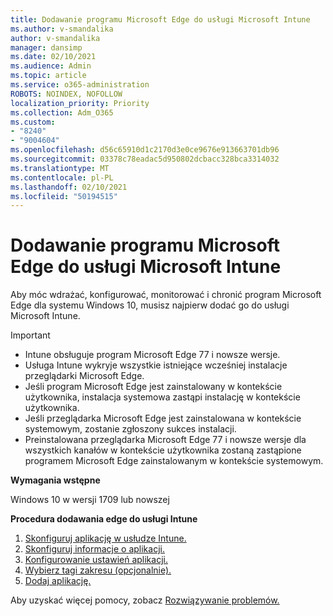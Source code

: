 ```yaml
---
title: Dodawanie programu Microsoft Edge do usługi Microsoft Intune
ms.author: v-smandalika
author: v-smandalika
manager: dansimp
ms.date: 02/10/2021
ms.audience: Admin
ms.topic: article
ms.service: o365-administration
ROBOTS: NOINDEX, NOFOLLOW
localization_priority: Priority
ms.collection: Adm_O365
ms.custom:
- "8240"
- "9004604"
ms.openlocfilehash: d56c65910d1c2170d3e0ce9676e913663701db96
ms.sourcegitcommit: 03378c78eadac5d950802dcbacc328bca3314032
ms.translationtype: MT
ms.contentlocale: pl-PL
ms.lasthandoff: 02/10/2021
ms.locfileid: "50194515"
---
```

# <a name="add-microsoft-edge-to-microsoft-intune"></a>Dodawanie programu Microsoft Edge do usługi Microsoft Intune

Aby móc wdrażać, konfigurować, monitorować i chronić program Microsoft Edge dla systemu Windows 10, musisz najpierw dodać go do usługi Microsoft Intune.

> [!IMPORTANT]
- Intune obsługuje program Microsoft Edge 77 i nowsze wersje.
- Usługa Intune wykryje wszystkie istniejące wcześniej instalacje przeglądarki Microsoft Edge.
- Jeśli program Microsoft Edge jest zainstalowany w kontekście użytkownika, instalacja systemowa zastąpi instalację w kontekście użytkownika.
- Jeśli przeglądarka Microsoft Edge jest zainstalowana w kontekście systemowym, zostanie zgłoszony sukces instalacji.
- Preinstalowana przeglądarka Microsoft Edge 77 i nowsze wersje dla wszystkich kanałów w kontekście użytkownika zostaną zastąpione programem Microsoft Edge zainstalowanym w kontekście systemowym.

**Wymagania wstępne**

Windows 10 w wersji 1709 lub nowszej

**Procedura dodawania edge do usługi Intune**

1. [Skonfiguruj aplikację w usłudze Intune.](https://docs.microsoft.com/mem/intune/apps/apps-windows-edge)
2. [Skonfiguruj informacje o aplikacji.](https://docs.microsoft.com/mem/intune/apps/apps-windows-edge)
3. [Konfigurowanie ustawień aplikacji.](https://docs.microsoft.com/mem/intune/apps/apps-windows-edge)
4. [Wybierz tagi zakresu (opcjonalnie).](https://docs.microsoft.com/mem/intune/apps/apps-windows-edge)
5. [Dodaj aplikację.](https://docs.microsoft.com/mem/intune/apps/apps-windows-edge)

Aby uzyskać więcej pomocy, zobacz [Rozwiązywanie problemów.](https://docs.microsoft.com/mem/intune/apps/apps-windows-edge)




